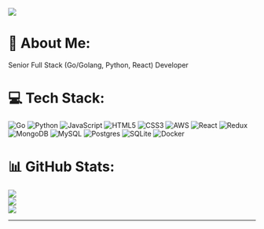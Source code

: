 [![](https://visitcount.itsvg.in/api?id=softdev5d&icon=0&color=0)](https://visitcount.itsvg.in)

# 💫 About Me:
Senior Full Stack (Go/Golang, Python, React) Developer


# 💻 Tech Stack:
![Go](https://img.shields.io/badge/go-%2300ADD8.svg?style=flat&logo=go&logoColor=white) ![Python](https://img.shields.io/badge/python-3670A0?style=flat&logo=python&logoColor=ffdd54) ![JavaScript](https://img.shields.io/badge/javascript-%23323330.svg?style=flat&logo=javascript&logoColor=%23F7DF1E) ![HTML5](https://img.shields.io/badge/html5-%23E34F26.svg?style=flat&logo=html5&logoColor=white) ![CSS3](https://img.shields.io/badge/css3-%231572B6.svg?style=flat&logo=css3&logoColor=white) ![AWS](https://img.shields.io/badge/AWS-%23FF9900.svg?style=flat&logo=amazon-aws&logoColor=white) ![React](https://img.shields.io/badge/react-%2320232a.svg?style=flat&logo=react&logoColor=%2361DAFB) ![Redux](https://img.shields.io/badge/redux-%23593d88.svg?style=flat&logo=redux&logoColor=white) ![MongoDB](https://img.shields.io/badge/MongoDB-%234ea94b.svg?style=flat&logo=mongodb&logoColor=white) ![MySQL](https://img.shields.io/badge/mysql-%2300f.svg?style=flat&logo=mysql&logoColor=white) ![Postgres](https://img.shields.io/badge/postgres-%23316192.svg?style=flat&logo=postgresql&logoColor=white) ![SQLite](https://img.shields.io/badge/sqlite-%2307405e.svg?style=flat&logo=sqlite&logoColor=white) ![Docker](https://img.shields.io/badge/docker-%230db7ed.svg?style=flat&logo=docker&logoColor=white)
# 📊 GitHub Stats:
![](https://github-readme-stats.vercel.app/api?username=softdev5d&theme=city_light&hide_border=false&include_all_commits=true&count_private=true)<br/>
![](https://github-readme-streak-stats.herokuapp.com/?user=softdev5d&theme=city_light&hide_border=false)<br/>
![](https://github-readme-stats.vercel.app/api/top-langs/?username=softdev5d&theme=city_light&hide_border=false&include_all_commits=true&count_private=true&layout=compact)

---

